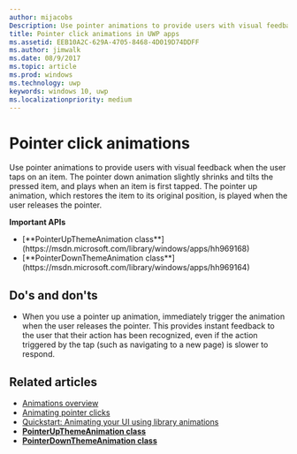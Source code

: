 ```yaml
---
author: mijacobs
Description: Use pointer animations to provide users with visual feedback when the user taps on an item.
title: Pointer click animations in UWP apps
ms.assetid: EEB10A2C-629A-4705-8468-4D019D74DDFF
ms.author: jimwalk
ms.date: 08/9/2017
ms.topic: article
ms.prod: windows
ms.technology: uwp
keywords: windows 10, uwp
ms.localizationpriority: medium
---
```


# Pointer click animations



Use pointer animations to provide users with visual feedback when the user taps on an item. The pointer down animation slightly shrinks and tilts the pressed item, and plays when an item is first tapped. The pointer up animation, which restores the item to its original position, is played when the user releases the pointer.


<div class="important-apis" >
<b>Important APIs</b><br/>
<ul>
<li>[**PointerUpThemeAnimation class**](https://msdn.microsoft.com/library/windows/apps/hh969168)</li>
<li>[**PointerDownThemeAnimation class**](https://msdn.microsoft.com/library/windows/apps/hh969164)</li>
</ul>
</div>


## Do's and don'ts

-   When you use a pointer up animation, immediately trigger the animation when the user releases the pointer. This provides instant feedback to the user that their action has been recognized, even if the action triggered by the tap (such as navigating to a new page) is slower to respond.

## Related articles

* [Animations overview](https://msdn.microsoft.com/library/windows/apps/mt187350)
* [Animating pointer clicks](https://msdn.microsoft.com/library/windows/apps/xaml/jj649432)
* [Quickstart: Animating your UI using library animations](https://msdn.microsoft.com/library/windows/apps/xaml/hh452703)
* [**PointerUpThemeAnimation class**](https://msdn.microsoft.com/library/windows/apps/hh969168)
* [**PointerDownThemeAnimation class**](https://msdn.microsoft.com/library/windows/apps/hh969164)

 

 




